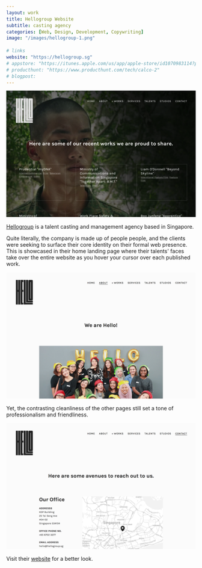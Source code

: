 ```yaml
---
layout: work
title: Hellogroup Website
subtitle: casting agency
categories: [Web, Design, Development, Copywriting]
image: "/images/hellogroup-1.png"

# links
website: "https://hellogroup.sg"
# appstore: "https://itunes.apple.com/us/app/apple-store/id1070983114?pt=1964080&ct=jianjie.co&mt=8"
# producthunt: "https://www.producthunt.com/tech/calco-2"
# blogpost:
---
```


![Hellogroup Home Page](/images/hellogroup-1.png)

[Hellogroup](https://hellogroup.sg) is a talent casting and management agency based in Singapore.

Quite literally, the company is made up of people people, and the clients were seeking to surface their core identity on their formal web presence. This is showcased in their home landing page where their talents' faces take over the entire website as you hover your cursor over each published work.

![Hellogroup Home Page](/images/hellogroup-2.png)

Yet, the contrasting cleanliness of the other pages still set a tone of professionalism and friendliness.

![Hellogroup Home Page](/images/hellogroup-3.png)

Visit their [website](https://hellogroup.sg) for a better look.
